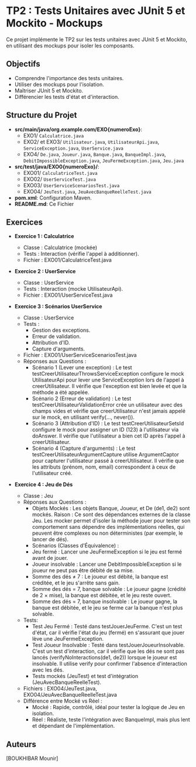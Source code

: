 # TP2 : Tests Unitaires avec JUnit 5 et Mockito - Mockups

Ce projet implémente le TP2 sur les tests unitaires avec JUnit 5 et Mockito, en utilisant des mockups pour isoler les composants.

## Objectifs
- Comprendre l'importance des tests unitaires.
- Utiliser des mockups pour l'isolation.
- Maîtriser JUnit 5 et Mockito.
- Différencier les tests d'état et d'interaction.

## Structure du Projet
- **src/main/java/org.example.com/EXO{numeroExo}**:
  - EXO1/ `Calculatrice.java`
  - EXO2/ et EXO3/  `Utilisateur.java`, `UtilisateurApi.java`, `ServiceException.java`, `UserService.java`
  - EXO4/ `De.java`, `Joueur.java`, `Banque.java`, `BanqueImpl.java`, `DebitImpossibleException.java`, `JeuFermeException.java`, `Jeu.java`
- **src/test/java/EXO0{numeroExo}/**:
  - EXO01/ `CalculatriceTest.java`
  - EXO02/ `UserServiceTest.java`
  - EXO03/ `UserServiceScenariosTest.java`
  - EXO04/ `JeuTest.java`, `JeuAvecBanqueReelleTest.java`
- **pom.xml**: Configuration Maven.
- **README.md**: Ce Fichier

## Exercices

- **Exercice 1 : Calculatrice**
  - Classe : Calculatrice (mockée)
  - Tests : Interaction (vérifie l'appel à additionner).
  - Fichier : EXO01/CalculatriceTest.java

- **Exercice 2 : UserService**
  - Classe : UserService
  - Tests : Interaction (mocke UtilisateurApi).
  - Fichier : EXO01/UserServiceTest.java

- **Exercice 3 : Scénarios UserService**
  - Classe : UserService
  - Tests :
    - Gestion des exceptions.
    - Erreur de validation.
    - Attribution d'ID.
    - Capture d'arguments.
  - Fichier : EXO01/UserServiceScenariosTest.java
  - Réponses aux Questions :
    - Scénario 1 (Lever une exception) : Le test testCreerUtilisateurThrowsServiceException configure le mock UtilisateurApi pour lever une ServiceException lors de l'appel à creerUtilisateur. Il vérifie que l'exception est bien levée et que la méthode a été appelée.
    - Scénario 2 (Erreur de validation) : Le test testCreerUtilisateurValidationError crée un utilisateur avec des champs vides et vérifie que creerUtilisateur n'est jamais appelé sur le mock, en utilisant verify(..., never()).
    - Scénario 3 (Attribution d'ID) : Le test testCreerUtilisateurSetsId configure le mock pour assigner un ID (123) à l'utilisateur via doAnswer. Il vérifie que l'utilisateur a bien cet ID après l'appel à creerUtilisateur.
    - Scénario 4 (Capture d'arguments) : Le test testCreerUtilisateurArgumentCapture utilise ArgumentCaptor pour capturer l'utilisateur passé à creerUtilisateur. Il vérifie que les attributs (prénom, nom, email) correspondent à ceux de l'utilisateur créé.

- **Exercice 4 : Jeu de Dés** 
  - Classe : Jeu
  - Réponses aux Questions :
    - Objets Mockés : Les objets Banque, Joueur, et De (de1, de2) sont mockés. Raison : Ce sont des dépendances externes de la classe Jeu. Les mocker permet d'isoler la méthode jouer pour tester son comportement sans dépendre des implémentations réelles, qui peuvent être complexes ou non déterministes (par exemple, le lancer de dés).
    - Scénarios (Classes d'Équivalence) :
    - Jeu fermé : Lancer une JeuFermeException si le jeu est fermé avant de jouer.
    - Joueur insolvable : Lancer une DebitImpossibleException si le joueur ne peut pas être débité de sa mise.
    - Somme des dés ≠ 7 : Le joueur est débité, la banque est créditée, et le jeu s'arrête sans gain.
    - Somme des dés = 7, banque solvable : Le joueur gagne (crédité de 2 × mise), la banque est débitée, et le jeu reste ouvert.
    - Somme des dés = 7, banque insolvable : Le joueur gagne, la banque est débitée, et le jeu se ferme car la banque n'est plus solvable.
  - Tests: 
    - Test Jeu Fermé : Testé dans testJouerJeuFerme. C'est un test d'état, car il vérifie l'état du jeu (fermé) en s'assurant que jouer lève une JeuFermeException.
    - Test Joueur Insolvable : Testé dans testJouerJoueurInsolvable. C'est un test d'interaction, car il vérifie que les dés ne sont pas lancés (verifyNoInteractions(de1, de2)) lorsque le joueur est insolvable. Il utilise verify pour confirmer l'absence d'interaction avec les dés.
    - Tests mockés (JeuTest) et test d'intégration (JeuAvecBanqueReelleTest).
  - Fichiers : EXO04/JeuTest.java, EXO04/JeuAvecBanqueReelleTest.java
  - Différence entre Mocké vs Réel :
    - Mocké : Rapide, contrôlé, idéal pour tester la logique de Jeu en isolation.
    - Réel : Réaliste, teste l'intégration avec BanqueImpl, mais plus lent et dépendant de l'implémentation.

## Auteurs
[BOUKHIBAR Mounir]
